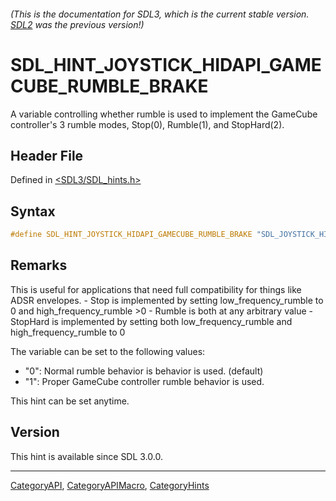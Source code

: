###### (This is the documentation for SDL3, which is the current stable version. [SDL2](https://wiki.libsdl.org/SDL2/) was the previous version!)
# SDL_HINT_JOYSTICK_HIDAPI_GAMECUBE_RUMBLE_BRAKE

A variable controlling whether rumble is used to implement the GameCube controller's 3 rumble modes, Stop(0), Rumble(1), and StopHard(2).

## Header File

Defined in [<SDL3/SDL_hints.h>](https://github.com/libsdl-org/SDL/blob/main/include/SDL3/SDL_hints.h)

## Syntax

```c
#define SDL_HINT_JOYSTICK_HIDAPI_GAMECUBE_RUMBLE_BRAKE "SDL_JOYSTICK_HIDAPI_GAMECUBE_RUMBLE_BRAKE"
```

## Remarks

This is useful for applications that need full compatibility for things
like ADSR envelopes. - Stop is implemented by setting low_frequency_rumble
to 0 and high_frequency_rumble >0 - Rumble is both at any arbitrary value -
StopHard is implemented by setting both low_frequency_rumble and
high_frequency_rumble to 0

The variable can be set to the following values:

- "0": Normal rumble behavior is behavior is used. (default)
- "1": Proper GameCube controller rumble behavior is used.

This hint can be set anytime.

## Version

This hint is available since SDL 3.0.0.

----
[CategoryAPI](CategoryAPI), [CategoryAPIMacro](CategoryAPIMacro), [CategoryHints](CategoryHints)

